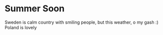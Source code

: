 # Summer Soon
Sweden is calm country with smiling people, but this weather, o my gash :) 
Poland is lovely
